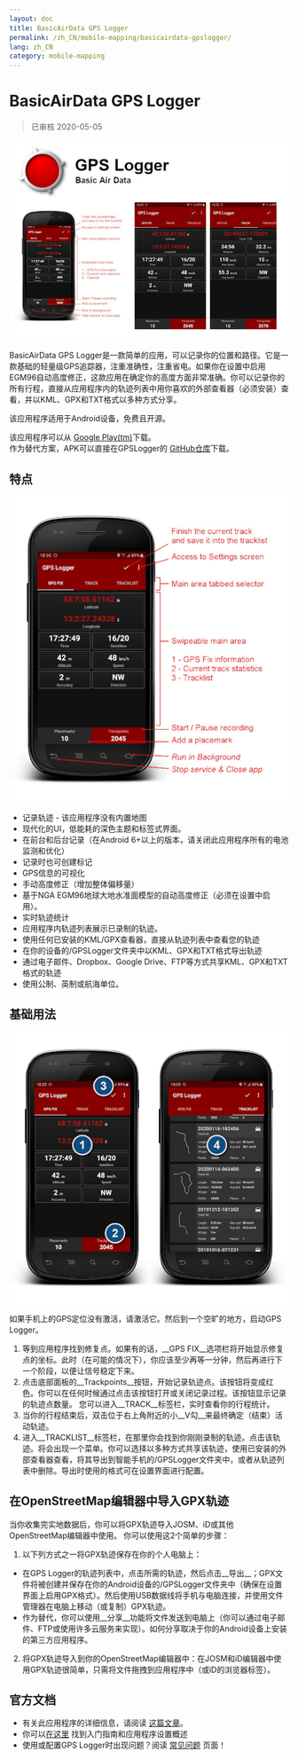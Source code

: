 ```yaml
---
layout: doc
title: BasicAirData GPS Logger
permalink: /zh_CN/mobile-mapping/basicairdata-gpslogger/
lang: zh_CN
category: mobile-mapping
---
```


BasicAirData GPS Logger
=======================

> 已审核 2020-05-05

![BasicAirData-GPSLogger-002][]

BasicAirData GPS Logger是一款简单的应用，可以记录你的位置和路径。它是一款基础的轻量级GPS追踪器，注重准确性，注重省电。如果你在设置中启用EGM96自动高度修正，这款应用在确定你的高度方面非常准确。你可以记录你的所有行程，直接从应用程序内的轨迹列表中用你喜欢的外部查看器（必须安装）查看，并以KML、GPX和TXT格式以多种方式分享。

该应用程序适用于Android设备，免费且开源。

该应用程序可以从 [Google Play(tm)](https://play.google.com/store/apps/details?id=eu.basicairdata.graziano.gpslogger)下载。<br>
作为替代方案，APK可以直接在GPSLogger的 [GitHub仓库](https://github.com/BasicAirData/GPSLogger/tree/master/apk)下载。

特点
--------

![BasicAirData-GPSLogger-000][]

* 记录轨迹 - 该应用程序没有内置地图
* 现代化的UI，低能耗的深色主题和标签式界面。
* 在前台和后台记录（在Android 6+以上的版本，请关闭此应用程序所有的电池监测和优化）
* 记录时也可创建标记
* GPS信息的可视化
* 手动高度修正（增加整体偏移量）
* 基于NGA EGM96地球大地水准面模型的自动高度修正（必须在设置中启用）。
* 实时轨迹统计
* 应用程序内轨迹列表展示已录制的轨迹。
* 使用任何已安装的KML/GPX查看器，直接从轨迹列表中查看您的轨迹
* 在你的设备的/GPSLogger文件夹中以KML、GPX和TXT格式导出轨迹
* 通过电子邮件、Dropbox、Google Drive、FTP等方式共享KML、GPX和TXT格式的轨迹
* 使用公制、英制或航海单位。

基础用法
-----------

![BasicAirData-GPSLogger-001][]

如果手机上的GPS定位没有激活，请激活它。然后到一个空旷的地方，启动GPS Logger。

1. 等到应用程序找到修复点。如果有的话，__GPS FIX__选项栏将开始显示修复点的坐标。此时（在可能的情况下），你应该至少再等一分钟，然后再进行下一个阶段，以便让信号稳定下来。
2. 点击底部面板的__Trackpoints__按钮，开始记录轨迹点。该按钮将变成红色。你可以在任何时候通过点击该按钮打开或关闭记录过程。该按钮显示记录的轨迹点数量。
您可以进入__TRACK__标签栏，实时查看你的行程统计。
3. 当你的行程结束后，双击位于右上角附近的小__V勾__来最终确定（结束）活动轨迹。
4. 进入__TRACKLIST__标签栏，在那里你会找到你刚刚录制的轨迹。点击该轨迹。将会出现一个菜单。你可以选择以多种方式共享该轨迹，使用已安装的外部查看器查看，将其导出到智能手机的/GPSLogger文件夹中，或者从轨迹列表中删除。导出时使用的格式可在设置界面进行配置。

在OpenStreetMap编辑器中导入GPX轨迹
--------------------------------------------

当你收集完实地数据后，你可以将GPX轨迹导入JOSM、iD或其他OpenStreetMap编辑器中使用。
你可以使用这2个简单的步骤：

1. 以下列方式之一将GPX轨迹保存在你的个人电脑上：
* 在GPS Logger的轨迹列表中，点击所需的轨迹，然后点击__导出__；GPX文件将被创建并保存在你的Android设备的/GPSLogger文件夹中（确保在设置界面上启用GPX格式）。然后使用USB数据线将手机与电脑连接，并使用文件管理器在电脑上移动（或复制）GPX轨迹。
* 作为替代，你可以使用__分享__功能将文件发送到电脑上（你可以通过电子邮件、FTP或使用许多云服务来实现）。如何分享取决于你的Android设备上安装的第三方应用程序。
2. 将GPX轨迹导入到你的OpenStreetMap编辑器中：在JOSM和iD编辑器中使用GPX轨迹很简单，只需将文件拖拽到应用程序中（或iD的浏览器标签）。

官方文档
----------------------

- 有关此应用程序的详细信息，请阅读 [这篇文章](http://www.basicairdata.eu/projects/android/android-gps-logger/)。<br>
- 你可以[在这里](http://www.basicairdata.eu/projects/android/android-gps-logger/getting-started-guide-for-gps-logger/) 找到入门指南和应用程序设置概述<br>
- 使用或配置GPS Logger时出现问题？阅读 [常见问题](https://github.com/BasicAirData/GPSLogger/blob/master/readme.md#frequently-asked-questions) 页面！

[BasicAirData-GPSLogger-002]:  /images/mobile-mapping/basicairdata-gpslogger_002.en.jpg
[BasicAirData-GPSLogger-000]:  /images/mobile-mapping/basicairdata-gpslogger_000.en.jpg
[BasicAirData-GPSLogger-001]:  /images/mobile-mapping/basicairdata-gpslogger_001.en.jpg